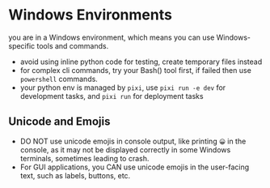 # Windows Environments

you are in a Windows environment, which means you can use Windows-specific tools and commands.

- avoid using inline python code for testing, create temporary files instead
- for complex cli commands, try your Bash() tool first, if failed then use `powershell` commands.
- your python env is managed by `pixi`, use `pixi run -e dev` for development tasks, and `pixi run` for deployment tasks

## Unicode and Emojis
- DO NOT use unicode emojis in console output, like printing `😀` in the console, as it may not be displayed correctly in some Windows terminals, sometimes leading to crash.
- For GUI applications, you CAN use unicode emojis in the user-facing text, such as labels, buttons, etc.